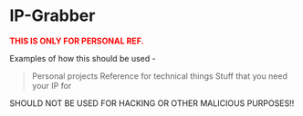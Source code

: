 # IP-Grabber
<font color="red"> <p> <b> THIS IS ONLY FOR PERSONAL REF. </b> </p> </font>

Examples of how this should be used - 

> Personal projects
> Reference for technical things
> Stuff that you need your IP for

SHOULD NOT BE USED FOR HACKING OR OTHER MALICIOUS PURPOSES!!
